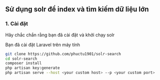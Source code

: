 ## Sử dụng solr để index và tìm kiếm dữ liệu lớn

### 1. Cài đặt
Hãy chắc chắn rằng bạn đã cài đặt và khởi chạy solr

Bạn đã cài đặt Laravel trên máy tính

```bash
git clone https://github.com/phuctu1901/solr-search
cd solr-search
composer install
php artisan key:generate
php artisan serve --host <your custom host> --p <your custom port>
```